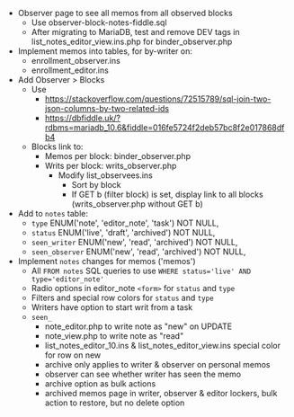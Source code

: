 - Observer page to see all memos from all observed blocks
  - Use observer-block-notes-fiddle.sql
  - After migrating to MariaDB, test and remove DEV tags in list_notes_editor_view.ins.php for binder_observer.php
- Implement memos into tables, for by-writer on:
  - enrollment_observer.ins
  - enrollment_editor.ins
- Add Observer > Blocks
  - Use
    - https://stackoverflow.com/questions/72515789/sql-join-two-json-columns-by-two-related-ids
    - https://dbfiddle.uk/?rdbms=mariadb_10.6&fiddle=016fe5724f2deb57bc8f2e017868dfb4
  - Blocks link to:
    - Memos per block: binder_observer.php
    - Writs per block: writs_observer.php
      - Modify list_observees.ins
        - Sort by block
        - If GET b (filter block) is set, display link to all blocks (writs_observer.php without GET b)
- Add to `notes` table:
  - `type` ENUM('note', 'editor_note', 'task') NOT NULL,
  - `status` ENUM('live', 'draft', 'archived') NOT NULL,
  - `seen_writer` ENUM('new', 'read', 'archived') NOT NULL,
  - `seen_observer` ENUM('new', 'read', 'archived') NOT NULL,
- Implement `notes` changes for memos ('memos')
  - All `FROM notes` SQL queries to use `WHERE status='live' AND type='editor_note'`
  - Radio options in editor_note `<form>` for `status` and `type`
  - Filters and special row colors for `status` and `type`
  - Writers have option to start writ from a task
  - `seen_`
    - note_editor.php to write note as "new" on UPDATE
    - note_view.php to write note as "read"
    - list_notes_editor_10.ins & list_notes_editor_view.ins special color for row on new
    - archive only applies to writer & observer on personal memos
    - observer can see whether writer has seen the memo
    - archive option as bulk actions
    - archived memos page in writer, observer & editor lockers, bulk action to restore, but no delete option
